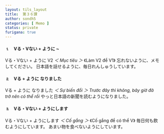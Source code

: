 ```yaml
---
layout: tils_layout
title:  第３６課
author: sondh5
categories: [ Memo ]
status: private
furigana: true
---
```


#### ⒈　Vる・Vない + ように ~
<ct>Vる・Vない + ように V2</ct>
*＜ Mục tiêu ＞*
《Làm V2 để V1》
忘れないように、メモしてください。
日本語を話せるように、毎日れんしゅうしています。

#### ⒉　Vる + ように なりました
<ct>Vる + ように なりました</ct>
*＜ Sự biến đổi ＞*
*Trước đây thì không, bây giờ đã trở nên có thể rồi*
やっと日本語の新聞を読むようになりました。

#### ⒊　Vる・Vない + ようにします
<ct>Vる・Vない + ようにします</ct>
*＜ Cố gắng ＞*
《Cố gắng để có thể V》
毎日何も飲むようにしています。
あまい物を食べないようにしています。

